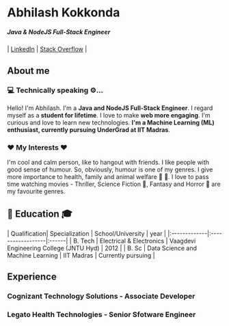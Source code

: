 # Abhilash Kokkonda
##### **Java & NodeJS Full-Stack Engineer**
| [LinkedIn](https://www.linkedin.com/in/kokkonda-abhilash) | [Stack Overflow](https://stackoverflow.com/users/story/9832322) |

## About me

### 💻 Technically speaking ⚙️...
Hello! I'm Abhilash. I'm a **Java and NodeJS Full-Stack Engineer**. I regard myself as a **student for lifetime**. I love to make **web more engaging**. I'm curious and love to learn new technologies. **I'm a Machine Learning (ML) enthusiast, currently pursuing UnderGrad at IIT Madras**.

### ❤️ My Interests ❤️
I'm cool and calm person, like to hangout with friends. I like people with good sense of humour. So, obviously, humour is one of my genres. I give more importance to health, family and animal welfare 🐶 🐾. I love to pass time watching movies - Thriller, Science Fiction 🤖, Fantasy and Horror 🧟 are my favourite genres.

## 🏫 Education 🎓
| Qualification| Specialization | School/University | year |
|:-------------|:------------------|:------|
| B. Tech | Electrical & Electronics | Vaagdevi Engineering College (JNTU Hyd) | 2012 |
| B. Sc | Data Science and Machine Learning | IIT Madras | Currently pursuing |

## Experience

### Cognizant Technology Solutions - Associate Developer

### Legato Health Technologies - Senior Sfotware Engineer
